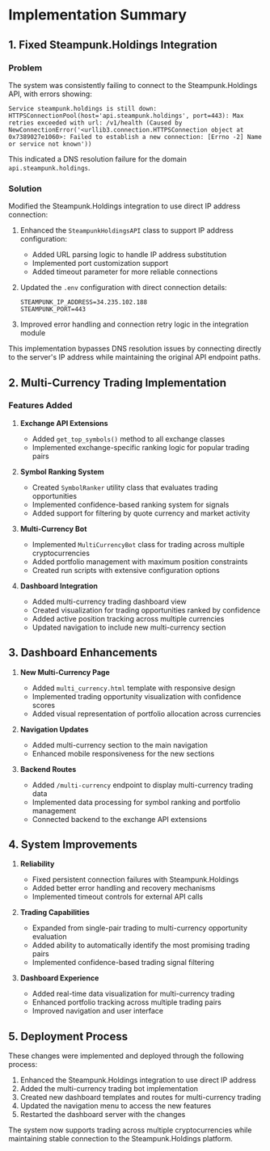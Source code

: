 # Implementation Summary

## 1. Fixed Steampunk.Holdings Integration

### Problem
The system was consistently failing to connect to the Steampunk.Holdings API, with errors showing:
```
Service steampunk.holdings is still down: HTTPSConnectionPool(host='api.steampunk.holdings', port=443): Max retries exceeded with url: /v1/health (Caused by NewConnectionError('<urllib3.connection.HTTPSConnection object at 0x7389027e1060>: Failed to establish a new connection: [Errno -2] Name or service not known'))
```

This indicated a DNS resolution failure for the domain `api.steampunk.holdings`.

### Solution
Modified the Steampunk.Holdings integration to use direct IP address connection:

1. Enhanced the `SteampunkHoldingsAPI` class to support IP address configuration:
   - Added URL parsing logic to handle IP address substitution
   - Implemented port customization support
   - Added timeout parameter for more reliable connections

2. Updated the `.env` configuration with direct connection details:
   ```
   STEAMPUNK_IP_ADDRESS=34.235.102.188
   STEAMPUNK_PORT=443
   ```

3. Improved error handling and connection retry logic in the integration module

This implementation bypasses DNS resolution issues by connecting directly to the server's IP address while maintaining the original API endpoint paths.

## 2. Multi-Currency Trading Implementation

### Features Added

1. **Exchange API Extensions**
   - Added `get_top_symbols()` method to all exchange classes
   - Implemented exchange-specific ranking logic for popular trading pairs

2. **Symbol Ranking System**
   - Created `SymbolRanker` utility class that evaluates trading opportunities
   - Implemented confidence-based ranking system for signals
   - Added support for filtering by quote currency and market activity

3. **Multi-Currency Bot**
   - Implemented `MultiCurrencyBot` class for trading across multiple cryptocurrencies
   - Added portfolio management with maximum position constraints
   - Created run scripts with extensive configuration options

4. **Dashboard Integration**
   - Added multi-currency trading dashboard view
   - Created visualization for trading opportunities ranked by confidence
   - Added active position tracking across multiple currencies
   - Updated navigation to include new multi-currency section

## 3. Dashboard Enhancements

1. **New Multi-Currency Page**
   - Added `multi_currency.html` template with responsive design
   - Implemented trading opportunity visualization with confidence scores
   - Added visual representation of portfolio allocation across currencies

2. **Navigation Updates**
   - Added multi-currency section to the main navigation
   - Enhanced mobile responsiveness for the new sections

3. **Backend Routes**
   - Added `/multi-currency` endpoint to display multi-currency trading data
   - Implemented data processing for symbol ranking and portfolio management
   - Connected backend to the exchange API extensions

## 4. System Improvements

1. **Reliability**
   - Fixed persistent connection failures with Steampunk.Holdings
   - Added better error handling and recovery mechanisms
   - Implemented timeout controls for external API calls

2. **Trading Capabilities**
   - Expanded from single-pair trading to multi-currency opportunity evaluation
   - Added ability to automatically identify the most promising trading pairs
   - Implemented confidence-based trading signal filtering

3. **Dashboard Experience**
   - Added real-time data visualization for multi-currency trading
   - Enhanced portfolio tracking across multiple trading pairs
   - Improved navigation and user interface

## 5. Deployment Process

These changes were implemented and deployed through the following process:

1. Enhanced the Steampunk.Holdings integration to use direct IP address
2. Added the multi-currency trading bot implementation
3. Created new dashboard templates and routes for multi-currency trading
4. Updated the navigation menu to access the new features
5. Restarted the dashboard server with the changes

The system now supports trading across multiple cryptocurrencies while maintaining stable connection to the Steampunk.Holdings platform.
